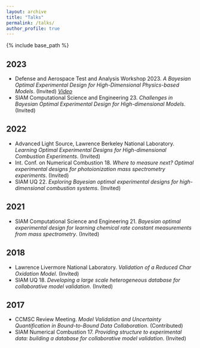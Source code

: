 ```yaml
---
layout: archive
title: "Talks"
permalink: /talks/
author_profile: true
---
```


{% include base_path %}

## 2023 
* Defense and Aerospace Test and Analysis Workshop 2023. *A Bayesian Optimal Experimental Design for High-Dimensional Physics-based Models*. (Invited) *[Video](https://www.youtube.com/watch?v=cIPyJLoyi2I)*
* SIAM Computational Science and Engineering 23. *Challenges in Bayesian Optimal Experimental Design for High-dimensional Models*. (Invited)

## 2022
* Advanced Light Source, Lawrence Berkeley National Laboratory. *Learning Optimal Experimental Designs for High-dimensional Combustion Experiments*. (Invited) 
* Int. Conf. on Numerical Combustion 18. *Where to measure next? Optimal experimental designs for photoionization mass spectrometry experiments*. (Invited)
* SIAM UQ 22. *Exploring Bayesian optimal experimental designs for high-dimensional combustion systems*. (Invited)

## 2021
* SIAM Computational Science and Engineering 21. *Bayesian optimal experimental design for learning chemical rate constant measurements from mass spectrometry*. (Invited)

## 2018
* Lawrence Livermore National Laboratory. *Validation of a Reduced Char Oxidation Model*. (Invited)
* SIAM UQ 18. *Developing a large scale heterogeneous database for collaborative model validation*. (Invited)

## 2017
* CCMSC Review Meeting. *Model Validation and Uncertainty Quantification in Bound-to-Bound Data Collaboration*. (Contributed)
* SIAM Numerical Combustion 17.  *Providing structure to experimental data: building a database for collaborative model validation*. (Invited)

